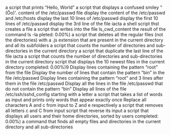 a script that prints “Hello, World”
a script that displays a confused smiley "(Ôo)'.
content of the /etc/passwd file
display the content of the /etc/passwd and /etc/hosts
display the last 10 lines of /etc/passwd
display the first 10 lines of /etc/passwd
display the 3rd line of the file iacta
a shell script thst creates a file
a script that writes into the file ls_cwd_content the result of the command ls -la
pleted: 0.00%)
a script that deletes all the regular files (not the directories) with a .js extension that are present in the current directory and all its subfolders
a script that counts the number of directories and sub-directories in the current directory
a script that duplicate the last line of the file iacta
a script that counts the number of directories and sub-directories in the current directory
script that displays the 10 newest files in the current directory
completed: 0.00%)9
Display lines containing the pattern “root” from the file
Display the number of lines that contain the pattern “bin” in the file /etc/passwd
Display lines containing the pattern “root” and 3 lines after them in the file /etc/passwd
Display all the lines in the file /etc/passwd that do not contain the pattern “bin”
Display all lines of the file /etc/ssh/sshd_config starting with a letter
a script that takes a list of words as input and prints only words that appear exactly once
Replace all characters A and c from input to Z and e respectively
a script that removes all letters c and C from input
script that reverse its input
a script that displays all users and their home directories, sorted by users
completed: 0.00%)
a command that finds all empty files and directories in the current directory and all sub-directories
